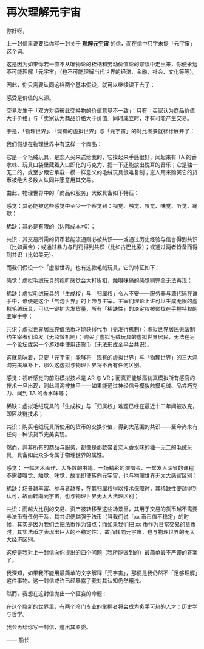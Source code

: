 # 再次理解元宇宙

你好呀，

上一封信里说要给你写一封关于 [**理解元宇宙**](%E7%90%86%E8%A7%A3%E5%85%83%E5%AE%87%E5%AE%99%20c3261dc77acc48fa957857b2d5fa7ac0.md) 的信，而在信中只字未提「元宇宙」这个词。

这是因为如果你若一直不从唯物论的桎梏和劳动价值论的谬误中走出来，你便永远不可能理解「元宇宙」（也不可能理解当代世界的经济、金融、社会、文化等等）。

因此，你只需要认同这样两个基本假设，就可以继续读下去了：

感受是价值的来源。

交易发生于「双方对待彼此交换物的价值意见不一致」：只有「买家认为商品价值大于价格」与「卖家认为商品价格大于价值」同时成立时，才有可能产生交易。

于是，「物理世界」、「现有的虚拟世界」与「元宇宙」的对比图景就徐徐展开了：

我们假想在物理世界中有这样一个商品：

它是一个毛绒玩具，是恋人买来送给我的，它摸起来手感很好、闻起来有 TA 的香水味、玩具口袋里藏着入口即化的巧克力、摁一下还能放出悦耳的音乐；它是独一无二的，或至少跟它承载一模一样意义的毛绒玩具很难复制；恋人用来购买它的货币被绝大多数人认同并愿意用其交易。

由此，物理世界中的「商品和服务」大致具备如下特征：

感觉：其必能被这些感觉中至少一个察觉到：视觉、触觉、嗅觉、味觉、听觉、痛觉；

稀缺：其必是有限的（边际成本≠0）；

共识：其交易所需的货币若能流通则必被共识——或通过历史经验与信誉得到共识（比如黄金）；或通过暴力与刑罚得到共识（比如古巴比索）；或通过两者皆备而得到共识（比如美元）。

而我们假设一个「虚拟世界」也有这款毛绒玩具，它的特征如下：

感觉：虚拟毛绒玩具的视听感觉会大打折扣，触嗅味痛的感觉则完全无法再现；

稀缺：虚拟毛绒玩具的「生成权」与「归属权」令人不安——服务器与源代码在谁手中，谁便是这个「气泡世界」的上帝与主宰。主宰们理论上讲可以生成无限的虚拟毛绒玩具，可以一键扩大发货量，所有「稀缺性」的决定权被聚拢在手握特权的主宰手中；

共识：虚拟世界居民充值法币才能获得代币（无发行机制）；虚拟世界居民无法制约主宰者们滥发（无监督机制）；购买了虚拟毛绒玩具的虚拟世界居民，无法在另一个论坛或另一个游戏中使用该货币（无法形成全平台共识）。

这就意味着，只要「元宇宙」能够将「现有的虚拟世界」与「物理世界」的三大鸿沟完美填补上，那么这虚拟与物理世界将不再有任何区别。

感觉：视听感觉的前沿模拟技术是 AR 与 VR；而真正能够高仿真模拟所有感官的技术一旦出现，则此鸿沟被抹平——如果能通过神经信号模拟触摸毛绒、品尝巧克力、闻到 TA 的香水味等；

稀缺：虚拟毛绒玩具的「生成权」与「归属权」难题已经在最近十二年间被攻克，即区块链技术；

共识：购买毛绒玩具所使用的货币的交换价值，得到大范围的共识——至今尚未有任何一种该货币完美实现。

然而，并非所有的商品与服务，都像是那款带着恋人香水味的独一无二的毛绒玩具，具备如此众多专属于物理世界的属性。

感觉： 一幅艺术画作、大多数的书籍、一场精彩的演唱会、一堂发人深省的课程不需要嗅觉、触觉、味觉，故而即使转向元宇宙，也与物理世界无太大感官区别；

稀缺：场景越丰富、参与者越多，在其归属权得以技术保障时，其稀缺性便越得到认可，故而转向元宇宙，也与物理世界无太大法理区别；

共识：而越大比例的交易、资产被转移至这些场景里，其用于交易的货币越不需要与法币有任何干系，其共识便越强于法币（当我们说「xx 币币值不稳定」的时候，其实是因为我们会把法币作为锚点；而如果我们把 xx 币作为日常交易的货币时，其实法币才表现出巨大的不稳定性），故而转向元宇宙，也与物理世界的无太大经济区别。

这便是我对上一封信向你提出的四个问题（我所能做到的）最简单最不严谨的答案了。

我深知，如果我不能用最简单的文字解释「元宇宙」，那便是我仍然不「足够理解」这件事物。这一封信或许已经暴露了我对其认知仍然粗浅。

然而，我想在这封信抛出一个狂妄的命题：

在这个崭新的世界里，有两个冷门专业的掌握者将会成为炙手可热的人才：历史学与哲学。

我会再给你写一封信，道出其原委。

—— 船长